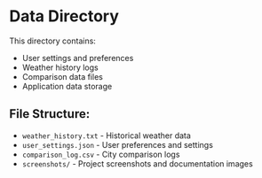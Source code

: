 # Data Directory

This directory contains:
- User settings and preferences
- Weather history logs
- Comparison data files
- Application data storage

## File Structure:
- `weather_history.txt` - Historical weather data
- `user_settings.json` - User preferences and settings
- `comparison_log.csv` - City comparison logs
- `screenshots/` - Project screenshots and documentation images
